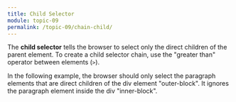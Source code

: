```yaml
---
title: Child Selector
module: topic-09
permalink: /topic-09/chain-child/
---
```


<div class="divider-heading"></div>

The **child selector** tells the browser to select only the direct children of the parent element. To create a child selector chain, use the "greater than" operator between elements (`>`).

In the following example, the browser should only select the paragraph elements that are direct children of the div element "outer-block". It ignores the paragraph element inside the div "inner-block".


<div class="codepen-embed">
  <p data-height="600" data-theme-id="30567" data-slug-hash="PJLNQG" data-default-tab="css,result" data-user="Media-Ed-Online" data-embed-version="2" data-pen-title="[Topic-07]  Chaining Selectors, Pt. 3" class="codepen"></p>
</div>
